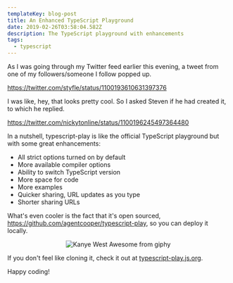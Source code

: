 ```yaml
---
templateKey: blog-post
title: An Enhanced TypeScript Playground
date: 2019-02-26T03:58:04.582Z
description: The TypeScript playground with enhancements
tags:
  - typescript
---
```


As I was going through my Twitter feed earlier this evening, a tweet from one of my followers/someone I follow popped up.

https://twitter.com/styfle/status/1100193610631397376

I was like, hey, that looks pretty cool. So I asked Steven if he had created it, to which he replied.

https://twitter.com/nickytonline/status/1100196245497364480

In a nutshell, typescript-play is like the official TypeScript playground but with some great enhancements:

-   All strict options turned on by default
-   More available compiler options
-   Ability to switch TypeScript version
-   More space for code
-   More examples
-   Quicker sharing, URL updates as you type
-   Shorter sharing URLs

What's even cooler is the fact that it's open sourced, https://github.com/agentcooper/typescript-play, so you can deploy it locally.

<center>

![Kanye West Awesome from giphy](https://media.giphy.com/media/5fMlYckytHM4g/giphy-downsized.gif)

</center>

If you don't feel like cloning it, check it out at [typescript-play.js.org](https://typescript-play.js.org).

Happy coding!
